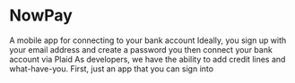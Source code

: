 # NowPay
A mobile app for connecting to your bank account
Ideally, you sign up with your email address and create a password
you then connect your bank account via Plaid
As developers, we have the ability to add credit lines and what-have-you. First, just an app that you can sign into
